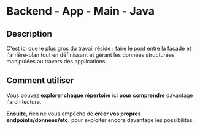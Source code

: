 # Backend - App - Main - Java

## Description

C'est ici que le plus gros du travail réside : faire le pont entre la façade et l'arrière-plan tout en définissant et gérant les données structurées manipulées au travers des applications.

## Comment utiliser

Vous pouvez **explorer chaque répertoire** ici **pour comprendre** davantage l'architecture.

**Ensuite**, rien ne vous empêche de **créer vos propres endpoints/données/etc.** pour exploiter encore davantage les possibilités.
